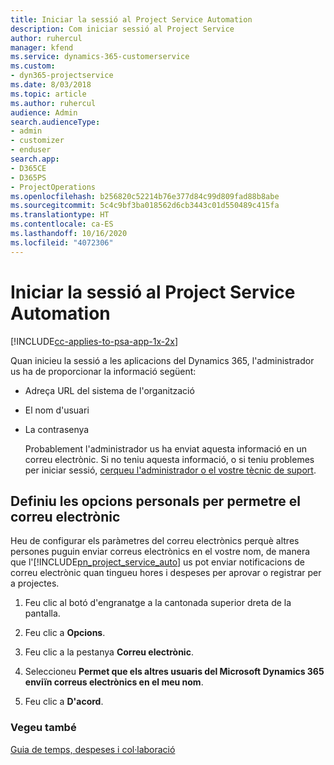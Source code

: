 ```yaml
---
title: Iniciar la sessió al Project Service Automation
description: Com iniciar sessió al Project Service
author: ruhercul
manager: kfend
ms.service: dynamics-365-customerservice
ms.custom:
- dyn365-projectservice
ms.date: 8/03/2018
ms.topic: article
ms.author: ruhercul
audience: Admin
search.audienceType:
- admin
- customizer
- enduser
search.app:
- D365CE
- D365PS
- ProjectOperations
ms.openlocfilehash: b256820c52214b76e377d84c99d809fad88b8abe
ms.sourcegitcommit: 5c4c9bf3ba018562d6cb3443c01d550489c415fa
ms.translationtype: HT
ms.contentlocale: ca-ES
ms.lasthandoff: 10/16/2020
ms.locfileid: "4072306"
---
```

# <a name="sign-in-to-project-service-automation"></a>Iniciar la sessió al Project Service Automation

[!INCLUDE[cc-applies-to-psa-app-1x-2x](../includes/cc-applies-to-psa-app-1x-2x.md)]

Quan inicieu la sessió a les aplicacions del Dynamics 365, l'administrador us ha de proporcionar la informació següent:  
  
- Adreça URL del sistema de l'organització  
  
- El nom d'usuari  
  
- La contrasenya  
  
  Probablement l'administrador us ha enviat aquesta informació en un correu electrònic. Si no teniu aquesta informació, o si teniu problemes per iniciar sessió, [cerqueu l'administrador o el vostre tècnic de suport](https://docs.microsoft.com/dynamics365/customerengagement/on-premises/basics/find-administrator-support).  
  
## <a name="set-your-personal-options-to-allow-email"></a>Definiu les opcions personals per permetre el correu electrònic  
 Heu de configurar els paràmetres del correu electrònics perquè altres persones puguin enviar correus electrònics en el vostre nom, de manera que l'[!INCLUDE[pn_project_service_auto](../includes/pn-project-service-auto.md)] us pot enviar notificacions de correu electrònic quan tingueu hores i despeses per aprovar o registrar per a projectes.  
  
1.  Feu clic al botó d'engranatge a la cantonada superior dreta de la pantalla.  
  
2.  Feu clic a **Opcions**.  
  
3.  Feu clic a la pestanya **Correu electrònic**.  
  
4.  Seleccioneu **Permet que els altres usuaris del Microsoft Dynamics 365 enviïn correus electrònics en el meu nom**.  
  
5.  Feu clic a **D'acord**.  
  
### <a name="see-also"></a>Vegeu també  
 [Guia de temps, despeses i col·laboració](../psa/time-expense-collaboration-guide.md)
